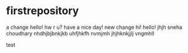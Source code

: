 # firstrepository
a change 
hello!
hw r u?
have a nice day!
new change
hi!
hello!
jhjh
sneha choudhary
nhdhjbjbnkjkb
uhfjhkfh
nvmjmh
jhjhknkjjlj
vngmhll

test
